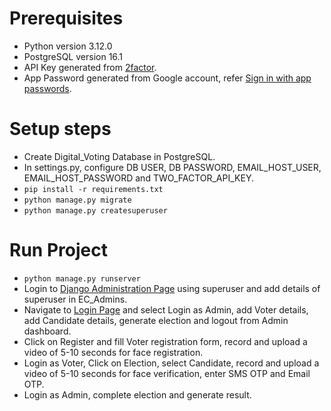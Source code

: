 # Prerequisites
* Python version 3.12.0
* PostgreSQL version 16.1
* API Key generated from [2factor](https://2factor.in/).
* App Password generated from Google account, refer [Sign in with app passwords](https://support.google.com/accounts/answer/185833?hl=en).

# Setup steps
* Create Digital_Voting Database in PostgreSQL.
* In settings.py, configure DB USER, DB PASSWORD, EMAIL_HOST_USER, EMAIL_HOST_PASSWORD and TWO_FACTOR_API_KEY.
* ```pip install -r requirements.txt```
* ```python manage.py migrate```
* ```python manage.py createsuperuser```

# Run Project
* ```python manage.py runserver```
* Login to [Django Administration Page](http://127.0.0.1:8000/admin) using superuser and add details of superuser in EC_Admins.
* Navigate to [Login Page](http://127.0.0.1:8000) and select Login as Admin, add Voter details, add Candidate details, generate election and logout from Admin dashboard.
* Click on Register and fill Voter registration form, record and upload a video of 5-10 seconds for face registration.
* Login as Voter, Click on Election, select Candidate, record and upload a video of 5-10 seconds for face verification, enter SMS OTP and Email OTP.
* Login as Admin, complete election and generate result.